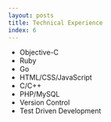 ```yaml
---
layout: posts
title: Technical Experience
index: 6
---
```


- Objective-C
- Ruby
- Go
- HTML/CSS/JavaScript
- C/C++
- PHP/MySQL
- Version Control
- Test Driven Development

